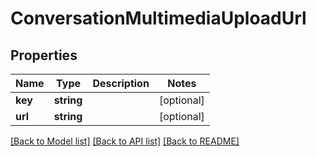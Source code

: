 # ConversationMultimediaUploadUrl

## Properties
Name | Type | Description | Notes
------------ | ------------- | ------------- | -------------
**key** | **string** |  | [optional] 
**url** | **string** |  | [optional] 

[[Back to Model list]](../README.md#documentation-for-models) [[Back to API list]](../README.md#documentation-for-api-endpoints) [[Back to README]](../README.md)


